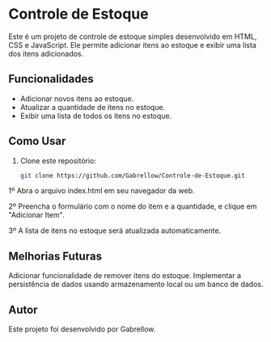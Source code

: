 # Controle de Estoque

Este é um projeto de controle de estoque simples desenvolvido em HTML, CSS e JavaScript. Ele permite adicionar itens ao estoque e exibir uma lista dos itens adicionados.

## Funcionalidades

- Adicionar novos itens ao estoque.
- Atualizar a quantidade de itens no estoque.
- Exibir uma lista de todos os itens no estoque.

## Como Usar

1. Clone este repositório:

   ```bash
   git clone https://github.com/Gabrellow/Controle-de-Estoque.git


1º Abra o arquivo index.html em seu navegador da web.

2º Preencha o formulário com o nome do item e a quantidade, e clique em "Adicionar Item".

3º A lista de itens no estoque será atualizada automaticamente.

## Melhorias Futuras

Adicionar funcionalidade de remover itens do estoque.
Implementar a persistência de dados usando armazenamento local ou um banco de dados.

## Autor

Este projeto foi desenvolvido por Gabrellow.
